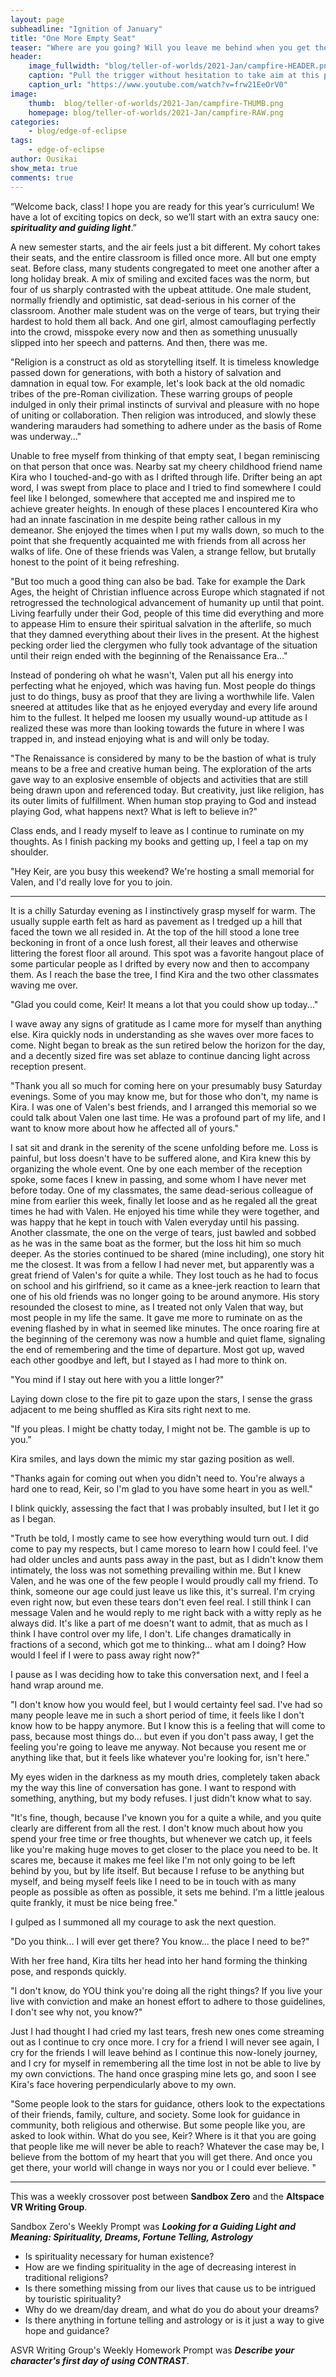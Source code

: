 ```yaml
---
layout: page
subheadline: "Ignition of January"
title: "One More Empty Seat"
teaser: "Where are you going? Will you leave me behind when you get there?"
header:
    image_fullwidth: "blog/teller-of-worlds/2021-Jan/campfire-HEADER.png"
    caption: "Pull the trigger without hesitation to take aim at this paradoxical world."
    caption_url: "https://www.youtube.com/watch?v=frw21EeOrV0"
image:
    thumb:  blog/teller-of-worlds/2021-Jan/campfire-THUMB.png
    homepage: blog/teller-of-worlds/2021-Jan/campfire-RAW.png
categories:
    - blog/edge-of-eclipse
tags:
    - edge-of-eclipse
author: Ousikai
show_meta: true
comments: true
---
```

“Welcome back, class! I hope you are ready for this year’s curriculum! We have a lot of exciting topics on deck, so we’ll start with an extra saucy one: ***spirituality and guiding light***.”

A new semester starts, and the air feels just a bit different. My cohort takes their seats, and the entire classroom is filled once more. All but one empty seat. Before class, many students congregated to meet one another after a long holiday break. A mix of smiling and excited faces was the norm, but four of us sharply contrasted with the upbeat attitude. One male student, normally  friendly and optimistic, sat dead-serious in his corner of the classroom. Another male student was on the verge of tears, but trying their hardest to hold them all back. And one girl, almost camouflaging perfectly into the crowd, misspoke every now and then as something unusually slipped into her speech and patterns. And then, there was me.

"Religion is a construct as old as storytelling itself. It is timeless knowledge passed down for generations, with both a history of salvation and damnation in equal tow. For example, let's look back at the old nomadic tribes of the pre-Roman civilization. These warring groups of people indulged in only their primal instincts of survival and pleasure with no hope of uniting or collaboration. Then religion was introduced, and slowly these wandering marauders had something to adhere under as the basis of Rome was underway..."

Unable to free myself from thinking of that empty seat, I began reminiscing on that person that once was. Nearby sat my cheery childhood friend name Kira who I touched-and-go with as I drifted through life. Drifter being an apt word, I was swept from place to place and I tried to find somewhere I could feel like I belonged, somewhere that accepted me and inspired me to achieve greater heights. In enough of these places I encountered Kira who had an innate fascination in me despite being rather callous in my demeanor. She enjoyed the times when I put my walls down, so much to the point that she frequently acquainted me with friends from all across her walks of life. One of these friends was Valen, a strange fellow, but brutally honest to the point of it being refreshing. 

"But too much a good thing can also be bad. Take for example the Dark Ages, the height of Christian influence across Europe which stagnated if not retrogressed the technological advancement of humanity up until that point. Living fearfully under their God, people of this time did everything and more to appease Him to ensure their spiritual salvation in the afterlife, so much that they damned everything about their lives in the present. At the highest pecking order lied the clergymen who fully took advantage of the situation until their reign ended with the beginning of the Renaissance Era..."

Instead of pondering oh what he wasn't, Valen put all his energy into perfecting what he enjoyed, which was having fun. Most people do things just to do things, busy as proof that they are living a worthwhile life. Valen sneered at attitudes like that as he enjoyed everyday and every life around him to the fullest. It helped me loosen my usually wound-up attitude as I realized these was more than looking towards the future in where I was trapped in, and instead enjoying what is and will only be today. 

"The Renaissance is considered by many to be the bastion of what is truly means to be a free and creative human being. The exploration of the arts gave way to an explosive ensemble of objects and activities that are still being drawn upon and referenced today. But creativity, just like religion, has its outer limits of fulfillment. When human stop praying to God and instead playing God, what happens next? What is left to believe in?"

Class ends, and I ready myself to leave as I continue to ruminate on my thoughts. As I finish packing my books and getting up, I feel a tap on my shoulder.

"Hey Keir, are you busy this weekend? We're hosting a small memorial for Valen, and I'd really love for you to join.

----

It is a chilly Saturday evening as I instinctively grasp myself for warm. The usually supple earth felt as hard as pavement as I tredged up a hill that faced the town we all resided in. At the top of the hill stood a lone tree beckoning in front of a once lush forest, all their leaves and otherwise littering the forest floor all around. This spot was a favorite hangout place of some particular people as I drifted by every now and then to accompany them. As I reach the base the tree, I find Kira and the two other classmates waving me over. 

"Glad you could come, Keir! It means a lot that you could show up today..."

I wave away any signs of gratitude as I came more for myself than anything else. Kira quickly nods in understanding as she waves over more faces to come. Night began to break as the sun retired below the horizon for the day, and a decently sized fire was set ablaze to continue dancing light across reception present.

"Thank you all so much for coming here on your presumably busy Saturday evenings. Some of you may know me, but for those who don't, my name is Kira. I was one of Valen's best friends, and I arranged this memorial so we could talk about Valen one last time. He was a profound part of my life, and I want to know more about how he affected all of yours."

I sat sit and drank in the serenity of the scene unfolding before me. Loss is painful, but loss doesn't have to be suffered alone, and Kira knew this by organizing the whole event. One by one each member of the reception spoke, some faces I knew in passing, and some whom I have never met before today. One of my classmates, the same dead-serious colleague of mine from earlier this week, finally let loose and as he regaled all the great times he had with Valen. He enjoyed his time while they were together, and was happy that he kept in touch with Valen everyday until his passing. Another classmate, the one on the verge of tears, just bawled and sobbed as he was in the same boat as the former, but the loss hit him so much deeper. As the stories continued to be shared (mine including), one story hit me the closest. It was from a fellow I had never met, but apparently was a great friend of Valen's for quite a while. They lost touch as he had to focus on school and his girlfriend, so it came as a knee-jerk reaction to learn that one of his old friends was no longer going to be around anymore. His story resounded the closest to mine, as I treated not only Valen that way, but most people in my life the same. It gave me more to ruminate on as the evening flashed by in what in seemed like minutes. The once roaring fire at the beginning of the ceremony was now a humble and quiet flame, signaling the end of remembering and the time of departure. Most got up, waved each other goodbye and left, but I stayed as I had more to think on.

"You mind if I stay out here with you a little longer?"

Laying down close to the fire pit to gaze upon the stars, I sense the grass adjacent to me being shuffled as Kira sits right next to me.

"If you pleas. I might be chatty today, I might not be. The gamble is up to you."

Kira smiles, and lays down the mimic my star gazing position as well.

"Thanks again for coming out when you didn't need to. You're always a hard one to read, Keir, so I'm glad to you have some heart in you as well."

I blink quickly, assessing the fact that I was probably insulted, but I let it go as I began.

"Truth be told, I mostly came to see how everything would turn out. I did come to pay my respects, but I came moreso to learn how I could feel. I've had older uncles and aunts pass away in the past, but as I didn't know them intimately, the loss was not something prevailing within me. But I knew Valen, and he was one of the few people I would proudly call my friend. To think, someone our age could just leave us like this, it's surreal. I'm crying even right now, but even these tears don't even feel real. I still think I can message Valen and he would reply to me right back with a witty reply as he always did. It's like a part of me doesn't want to admit, that as much as I think I have control over my life, I don't. Life changes dramatically in fractions of a second, which got me to thinking... what am I doing? How would I feel if I were to pass away right now?"

I pause as I was deciding how to take this conversation next, and I feel a  hand wrap around me.

"I don't know how you would feel, but I would certainty feel sad. I've had so many people leave me in such a short period of time, it feels like I don't know how to be happy anymore. But I know this is a feeling that will come to pass, because most things do... but even if you don't pass away, I get the feeling you're going to leave me anyway. Not because you resent me or anything like that, but it feels like whatever you're looking for, isn't here."

My eyes widen in the darkness as my mouth dries, completely taken aback my the way this line of conversation has gone. I want to respond with something, anything, but my body refuses. I just didn't know what to say.

"It's fine, though, because I've known you for a quite a while, and you quite clearly are different from all the rest. I don't know much about how you spend your free time or free thoughts, but whenever we catch up, it feels like you're making huge moves to get closer to the place you need to be. It scares me, because it makes me feel like I'm not only going to be left behind by you, but by life itself. But because I refuse to be anything but myself, and being myself feels like I need to be in touch with as many people as possible as often as possible, it sets me behind. I'm a little jealous quite frankly, it must be nice being free."

I gulped as I summoned all my courage to ask the next question.

"Do you think... I will ever get there? You know... the place I need to be?"

With her free hand, Kira tilts her head into her hand forming the thinking pose, and responds quickly.

"I don't know, do YOU think you're doing all the right things? If you live your live with conviction and make an honest effort to adhere to those guidelines, I don't see why not, you know?"

Just I had thought I had cried my last tears, fresh new ones come streaming out as I continue to cry once more. I cry for a friend I will never see again, I cry for the friends I will leave behind as I continue this now-lonely journey, and I cry for myself in remembering all the time lost in not be able to live by my own convictions. The hand once grasping mine lets go, and soon I see Kira's face hovering perpendicularly above to my own. 

"Some people look to the stars for guidance, others look to the expectations of their friends, family, culture, and society. Some look for guidance in community, both religious and otherwise. But some people like you, are asked to look within. What do you see, Keir? Where is it that you are going that people like me will never be able to reach? Whatever the case may be, I believe from the bottom of my heart that you will get there. And once you get there, your world will change in ways nor you or I could ever believe. "

----

This was a weekly crossover post between **Sandbox Zero** and the **Altspace VR Writing Group**. 

Sandbox Zero's Weekly Prompt was ***Looking for a Guiding Light and Meaning:  Spirituality, Dreams, Fortune Telling, Astrology***

* Is spirituality necessary for human existence?
* How are we finding spirituality in the age of decreasing interest in traditional religions? 
* Is there something missing from our lives that cause us to be intrigued by touristic spirituality?
* Why do we dream/day dream, and what do you do about your dreams?
* Is there anything in fortune telling and astrology or is it just a way to give hope and guidance?

ASVR Writing Group's Weekly Homework Prompt was ***Describe your character's first day of using CONTRAST***.